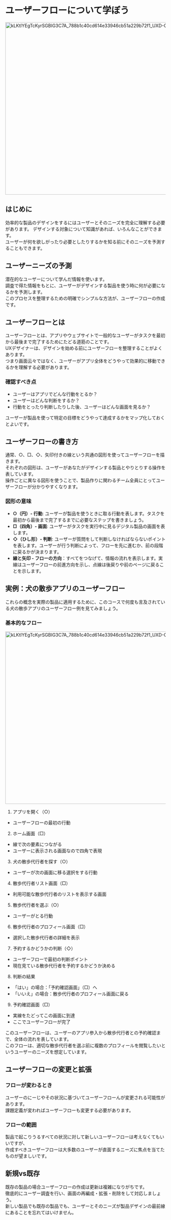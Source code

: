# ユーザーフローについて学ぼう
<img width="960" height="540" alt="kLKtIYEgTcKyrSGBIG3C7A_788b1c40cd614e33946cb51a229b72f1_UXD-Cert---C3-M2-L2-R1_-1-" src="https://github.com/user-attachments/assets/3806febb-f128-47b7-ab62-79a3216c910b" />

## はじめに
効率的な製品のデザインをするにはユーザーとそのニーズを完全に理解する必要があります。 
デザインする対象について知識があれば、いろんなことができます。  
ユーザーが何を欲しがったり必要としたりするかを知る前にそのニーズを予測することもできます。  

## ユーザーニーズの予測
潜在的なユーザーについて学んだ情報を使います。  
調査で得た情報をもとに、ユーザーがデザインする製品を使う時に何が必要になるかを予測します。  
このプロセスを整理するための明確でシンプルな方法が、ユーザーフローの作成です。  

## ユーザーフローとは
ユーザーフローとは、アプリやウェブサイトで一般的なユーザーがタスクを最初から最後まで完了するためにたどる道筋のことです。  
UXデザイナーは、デザインを始める前にユーザーフローを整理することがよくあります。  
つまり画面云々ではなく、ユーザーがアプリ全体をどうやって効果的に移動できるかを理解する必要があります。   

### 確認すべき点
- ユーザーはアプリでどんな行動をとるか？
- ユーザーはどんな判断をするか？
- 行動をとったり判断したりした後、ユーザーはどんな画面を見るか？

ユーザーが製品を使って特定の目標をどうやって達成するかをマップ化しておくとよいです。  

## ユーザーフローの書き方
通常、○、□、◇、矢印付きの線という共通の図形を使ってユーザーフローを描きます。  
それぞれの図形は、ユーザーがあなたがデザインする製品とやりとりする操作を表しています。  
操作ごとに異なる図形を使うことで、製品作りに関わるチーム全員にとってユーザーフローが分かりやすくなります。  

### 図形の意味
- **○（円）- 行動**: ユーザーが製品を使うときに取る行動を表します。タスクを最初から最後まで完了するまでに必要なステップを書きましょう。
- **□（四角）- 画面**: ユーザーがタスクを実行中に見るデジタル製品の画面を表します。
- **◇（ひし形）- 判断**: ユーザーが質問をして判断しなければならないポイントを表します。ユーザーが行う判断によって、フローを先に進むか、前の段階に戻るかが決まります。
- **線と矢印 - フローの方向**：すべてをつなげて、情報の流れを表示します。実線はユーザーフローの前進方向を示し、点線は後戻りや前のページに戻ることを示します。

## 実例：犬の散歩アプリのユーザーフロー
これらの概念を実際の製品に適用するために、このコースで何度も言及されている犬の散歩アプリのユーザーフロー例を見てみましょう。
### 基本的なフロー
<img width="960" height="540" alt="kLKtIYEgTcKyrSGBIG3C7A_788b1c40cd614e33946cb51a229b72f1_UXD-Cert---C3-M2-L2-R1_-1-" src="https://github.com/user-attachments/assets/48427ea9-aea7-4b99-bc7c-8866ad447a3c" />

1. アプリを開く（○）
  - ユーザーフローの最初の行動
2. ホーム画面（□）
  - 線で次の要素につながる
  - ユーザーに表示される画面なので四角で表現
3. 犬の散歩代行者を探す（○）
  - ユーザーが次の画面に移る選択をする行動
4. 散歩代行者リスト画面（□）
  - 利用可能な散歩代行者のリストを表示する画面
5. 散歩代行者を選ぶ（○）
  - ユーザーがとる行動
6. 散歩代行者のプロフィール画面（□）
  - 選択した散歩代行者の詳細を表示
7. 予約するかどうかの判断（◇）
  - ユーザーフローで最初の判断ポイント
  - 現在見ている散歩代行者を予約するかどうか決める
8. 判断の結果
  - 「はい」の場合：「予約確認画面」（□）へ
  - 「いいえ」の場合：散歩代行者のプロフィール画面に戻る
9. 予約確認画面（□）
  - 実線をたどってこの画面に到達
  - ここでユーザーフローが完了

このユーザーフローは、ユーザーのアプリ参入から散歩代行者との予約確認まで、全体の流れを表しています。  
このフローは、適切な散歩代行者を選ぶ前に複数のプロフィールを閲覧したいというユーザーのニーズを想定しています。

## ユーザーフローの変更と拡張
### フローが変わるとき
ユーザーのにーじやその状況に基づいてユーザーフローんが変更される可能性があります。  
課題定義が変わればユーザーフローも変更する必要があります。　　

### フローの範囲
製品で起こりうるすべての状況に対して新しいユーザーフローは考えなくてもいいですが、  
作成すべきユーザーフローは大多数のユーザーが直面するニーズに焦点を当てたものが望ましいです。  

## 新規vs既存
既存の製品の場合ユーザーフローの作成は更新は複雑になりがちです。  
徹底的にユーザー調査を行い、画面の再編成・拡張・削除をして対応しましょう。  
新しい製品でも既存の製品でも、ユーザーとそのニーズが製品デザインの最前線にあることを忘れてはいけません。

